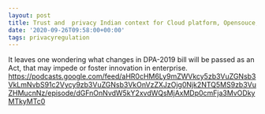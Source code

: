 ```yaml
---
layout: post
title: Trust and  privacy Indian context for Cloud platform, Opensouce, Data in general
date: '2020-09-26T09:58:00+00:00'
tags: privacyregulation
---
```

It leaves one wondering what changes in DPA-2019 bill will be passed as an Act, that may impede or foster innovation in enterprise.
https://podcasts.google.com/feed/aHR0cHM6Ly9mZWVkcy5zb3VuZGNsb3VkLmNvbS91c2Vycy9zb3VuZGNsb3VkOnVzZXJzOjg0Njk2NTQ5MS9zb3VuZHMucnNz/episode/dGFnOnNvdW5kY2xvdWQsMjAxMDp0cmFja3MvODkyMTkyMTc0
